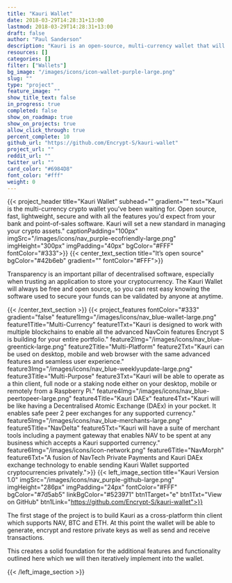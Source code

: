 ```yaml
---
title: "Kauri Wallet"
date: 2018-03-29T14:28:31+13:00
lastmod: 2018-03-29T14:28:31+13:00
draft: false
author: "Paul Sanderson"
description: "Kauri is an open-source, multi-currency wallet that will be the foundation for advanced features like merchant tools, atomic exchanges and many more great NavCoin features."
resources: []
categories: []
filter: ["Wallets"]
bg_image: "/images/icons/icon-wallet-purple-large.png"
slug: ""
type: "project"
feature_image: ""
show_title_text: false
in_progress: true
completed: false
show_on_roadmap: true
show_on_projects: true
allow_click_through: true
percent_complete: 10
github_url: "https://github.com/Encrypt-S/kauri-wallet"
project_url: ""
reddit_url: ""
twitter_url: ""
card_color: "#6984D8"
font_color: "#fff"
weight: 0
---
```

{{< project_header
    title="Kauri Wallet"
    subhead=""
    gradient=""
    text="Kauri is the multi-currency crypto wallet you've been waiting for. Open source, fast, lightweight, secure and with all the features you'd expect from your bank and point-of-sales software. Kauri will set a new standard in managing your crypto assets."
    captionPadding="100px"
    imgSrc="/images/icons/nav_purple-ecofriendly-large.png"
    imgHeight="300px"
    imgPadding="40px"
    bgColor="#FFF"
    fontColor="#333">}}
{{< center_text_section
    title="It’s open source"
    bgColor="#42b6eb"
    gradient=""
    fontColor="#FFF">}}
    <p>Transparency is an important pillar of decentralised software, especially when trusting an application to store your cryptocurrency. The Kauri Wallet will always be free and open source, so you can rest easy knowing the software used to secure your funds can be validated by anyone at anytime.</p>
{{< /center_text_section >}}
{{< project_features
    fontColor="#333"
    gradient="false"
    feature1Img="/images/icons/nav_blue-wallet-large.png"
    feature1Title="Multi-Currency"
    feature1Txt="Kauri is designed to work with multiple blockchains to enable all the advanced NavCoin features Encrypt S is building for your entire portfolio."
    feature2Img="/images/icons/nav_blue-greentick-large.png"
    feature2Title="Multi-Platform"
    feature2Txt="Kauri can be used on desktop, mobile and web browser with the same advanced features and seamless user experience."
    feature3Img="/images/icons/nav_blue-weeklyupdate-large.png"
    feature3Title="Multi-Purpose"
    feature3Txt="Kauri will be able to operate as a thin client, full node or a staking node either on your desktop, mobile or remotely from a Raspberry Pi."
    feature4Img="/images/icons/nav_blue-peertopeer-large.png"
    feature4Title="Kauri DAEx"
    feature4Txt="Kauri will be like having a Decentralised Atomic Exchange (DAEx) in your pocket. It enables safe peer 2 peer exchanges for any supported currency."
    feature5Img="/images/icons/nav_blue-merchants-large.png"
    feature5Title="NavDelta"
    feature5Txt="Kauri will have a suite of merchant tools including a payment gateway that enables NAV to be spent at any business which accepts a Kauri supported currency."
    feature6Img="/images/icons/icon-network.png"
    feature6Title="NavMorph"
    feature6Txt="A fusion of NavTech Private Payments and Kauri DAEx exchange technology to enable sending Kauri Wallet supported cryptocurrencies privately.">}}
    {{< left_image_section
        title="Kauri Version 1.0"
        imgSrc="/images/icons/nav_purple-github-large.png"
        imgHeight="286px"
        imgPadding="24px"
        fontColor="#FFF"
        bgColor="#7d5ab5"
        linkBgColor="#523971"
        btn1Target="e"
        btn1Txt="View on GitHub"
        btn1Link="https://github.com/Encrypt-S/kauri-wallet">}}
        <p>The first stage of the project is to build Kauri as a cross-platform thin client which supports NAV, BTC and ETH. At this point the wallet will be able to generate, encrypt and restore private keys as well as send and receive transactions.</p>
        <p>This creates a solid foundation for the additional features and functionality outlined here which we will then iteratively implement into the wallet.</p>
    {{< /left_image_section >}}
